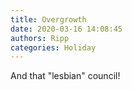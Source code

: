 ```yaml
---
title: Overgrowth
date: 2020-03-16 14:08:45
authors: Ripp
categories: Holiday
---
```


 And that "lesbian" council!